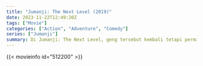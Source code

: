 ```yaml
---
title: "Jumanji: The Next Level (2019)"
date: 2023-11-22T12:49:20Z
tags: ["Movie"]
categories: ["Action", "Adventure", "Comedy"]
series: ["Jumanji"]
summary: Di Jumanji: The Next Level, geng tersebut kembali tetapi permainannya telah berubah. Saat mereka kembali untuk menyelamatkan salah satu dari mereka, para pemain harus berani menghadapi wilayah yang tidak diketahui mulai dari gurun gersang hingga pegunungan bersalju, untuk melarikan diri dari bahaya paling berbahaya di dunia...
---
```


<mux-player stream-type="on-demand"
src="https://kp3d-my.sharepoint.com/personal/ryoo_kp3d_onmicrosoft_com/_layouts/15/download.aspx?share=EQl66dv83lNIse9BUrBdSxEBsWt6S4Oh1RYel3OxMUFecw" prefer-playback="mse" controls>

</mux-player>


{{< movieinfo id="512200" >}}

<script src="https://cdn.jsdelivr.net/npm/@mux/mux-player"></script>

 <script type="application/ld+json ">
{
"@context": "https://schema.org/",
"@type": "VideoObject",
"name": "Jumanji: The Next Level (2019)",
"contentUrl": "https://stream.mux.com/32BiQKWtkmp7Q6N4Ahe2kWrNX1LwrXtCtI01pUPo5PGc.m3u8",
"thumbnailUrl": "https://www.themoviedb.org/t/p/original/de7rTqkf4kXbL2kFEIesSF9mDTA.jpg?width=314&fit_mode=preserve&time=25",
"uploadDate": "2023-11-22T12:49:20Z",
}

</script>
